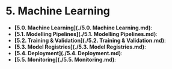 # 5. Machine Learning

- **[5.0. Machine Learning](./5.0. Machine Learning.md)**: 
- **[5.1. Modelling Pipelines](./5.1. Modelling Pipelines.md)**: 
- **[5.2. Training & Validation](./5.2. Training & Validation.md)**: 
- **[5.3. Model Registries](./5.3. Model Registries.md)**: 
- **[5.4. Deployment](./5.4. Deployment.md)**: 
- **[5.5. Monitoring](./5.5. Monitoring.md)**: